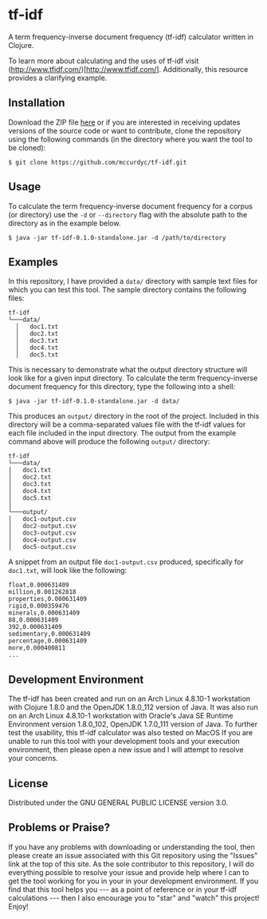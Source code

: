 # tf-idf

A term frequency-inverse document frequency (tf-idf) calculator written in Clojure.

To learn more about calculating and the uses of tf-idf visit
(http://www.tfidf.com/)[http://www.tfidf.com/]. Additionally, this resource provides a clarifying
example.

## Installation

Download the ZIP file [here](https://github.com/mccurdyc/tf-idf/archive/master.zip) or if you are
interested in receiving updates versions of the source code or want to contribute, clone the repository
using the following commands (in the directory where you want the tool to be cloned):

```
$ git clone https://github.com/mccurdyc/tf-idf.git
```

## Usage

To calculate the term frequency-inverse document frequency for a corpus (or directory) use the `-d`
or `--directory` flag with the absolute path to the directory as in the example below.

```
$ java -jar tf-idf-0.1.0-standalone.jar -d /path/to/directory
```

## Examples

In this repository, I have provided a `data/` directory with sample text files for which you can
test this tool. The sample directory contains the following files:

```
tf-idf
└───data/
  │   doc1.txt
  │   doc2.txt
  │   doc3.txt
  │   doc4.txt
  │   doc5.txt
```

This is necessary to demonstrate what the output directory structure will look like for a given
input directory. To calculate the term frequency-inverse document frequency for this directory, type the
following into a shell:

```
$ java -jar tf-idf-0.1.0-standalone.jar -d data/
```

This produces an `output/` directory in the root of the project. Included in this directory will be
a comma-separated values file with the tf-idf values for each file included in the input directory.
The output from the example command above will produce the following `output/` directory:

```
tf-idf
└───data/
│   doc1.txt
│   doc2.txt
│   doc3.txt
│   doc4.txt
│   doc5.txt
│
└───output/
│   doc1-output.csv
│   doc2-output.csv
│   doc3-output.csv
│   doc4-output.csv
│   doc5-output.csv
```

A snippet from an output file `doc1-output.csv` produced, specifically for `doc1.txt`, will look like the following:

```
float,0.000631409
million,0.001262818
properties,0.000631409
rigid,0.000359476
minerals,0.000631409
88,0.000631409
392,0.000631409
sedimentary,0.000631409
percentage,0.000631409
more,0.000400811
...
```

## Development Environment

The tf-idf has been created and run on an Arch Linux 4.8.10-1 workstation with Clojure 1.8.0 and the
OpenJDK 1.8.0_112 version of Java. It was also run on an Arch Linux 4.8.10-1 workstation with Oracle's
Java SE Runtime Environment version 1.8.0_102, OpenJDK 1.7.0_111 version of Java. To further test the
usability, this tf-idf calculator was also tested on MacOS If you are unable to run this tool with your development tools and
your execution environment, then please open a new issue and I will attempt to resolve your concerns.

## License

Distributed under the GNU GENERAL PUBLIC LICENSE version 3.0.

## Problems or Praise?

If you have any problems with downloading or understanding the tool, then please create an issue associated
with this Git repository using the "Issues" link at the top of this site. As the sole contributor to this
repository, I will do everything possible to resolve your issue and provide help where I can to get the
tool working for you in your in your development environment. If you find that this tool helps you
--- as a point of reference or in your tf-idf calculations --- then I also encourage you to "star"
and "watch" this project! Enjoy!
